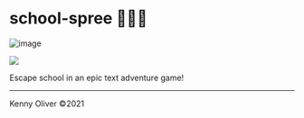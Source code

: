 # school-spree :running_man::school:

![image](https://www.codefactor.io/repository/github/KennyOliver/school-spree/badge?style=for-the-badge)

[![](https://repl.it/badge/github/KennyOliver/school-spree)](https://repl.it/@KennyOliver/school-spree)

Escape school in an epic text adventure game!

---
Kenny Oliver ©2021
